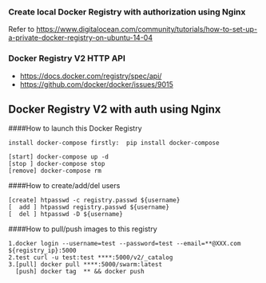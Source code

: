 ### Create local Docker Registry with authorization using Nginx
Refer to https://www.digitalocean.com/community/tutorials/how-to-set-up-a-private-docker-registry-on-ubuntu-14-04


### Docker Registry V2 HTTP API
* https://docs.docker.com/registry/spec/api/
* https://github.com/docker/docker/issues/9015


###

## Docker Registry V2 with auth using Nginx


####How to launch this Docker Registry
```
install docker-compose firstly:  pip install docker-compose 

[start] docker-compose up -d  
[stop ] docker-compose stop  
[remove] docker-compose rm  
```


####How to create/add/del users
```
[create] htpasswd -c registry.passwd ${username}
[  add ] htpasswd registry.passwd ${username} 
[  del ] htpasswd -D ${username}

```

####How to pull/push images to this registry
```
1.docker login --username=test --password=test --email=**@XXX.com ${registry_ip}:5000  
2.test curl -u test:test ****:5000/v2/_catalog 
3.[pull] docker pull ****:5000/swarm:latest  
  [push] docker tag  ** && docker push 
  
